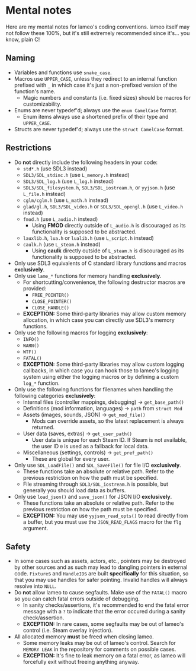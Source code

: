 # Mental notes

Here are my mental notes for lameo's coding conventions. lameo itself may not
follow these 100%, but it's still extremely recommended since it's... you know,
plain C!

## Naming

- Variables and functions use `snake_case`.
- Macros use `UPPER_CASE`, unless they redirect to an internal function prefixed with `_` in which case it's just a non-prefixed version of the function's name.
  - Magic numbers and constants (i.e. fixed sizes) should be macros for customizability.
- Enums are never typedef'd; always use the `enum CamelCase` format.
  - Enum items always use a shortened prefix of their type and `UPPER_CASE`.
- Structs are never typedef'd; always use the `struct CamelCase` format.

## Restrictions

- Do **not** directly include the following headers in your code:
    - `std*.h` (use SDL3 instead)
    - `SDL3/SDL_stdinc.h` (use `L_memory.h` instead)
    - `SDL3/SDL_log.h` (use `L_log.h` instead)
    - `SDL3/SDL_filesystem.h`, `SDL3/SDL_iostream.h`, or `yyjson.h` (use `L_file.h` instead)
    - `cglm/cglm.h` (use `L_math.h` instead)
    - `glad/gl.h`, `SDL3/SDL_video.h` or `SDL3/SDL_opengl.h` (use `L_video.h` instead)
    - `fmod.h` (use `L_audio.h` instead)
        - Using **FMOD** directly outside of `L_audio.h` is discouraged as its functionality is supposed to be abstracted.
    - `lauxlib.h`, `lua.h` or `lualib.h` (use `L_script.h` instead)
    - `caulk.h` (use `L_steam.h` instead)
        - Using **caulk** directly outside of `L_steam.h` is discouraged as its functionality is supposed to be abstracted.
- Only use SDL3 equivalents of C standard library functions and macros **exclusively**.
- Only use `lame_*` functions for memory handling **exclusively**.
    - For shortcutting/convenience, the following destructor macros are provided:
        - `FREE_POINTER()`
        - `CLOSE_POINTER()`
        - `CLOSE_HANDLE()`
    - **EXCEPTION:** Some third-party libraries may allow custom memory allocation, in which case you can directly use SDL3's memory functions.
- Only use the following macros for logging **exclusively**:
    - `INFO()`
    - `WARN()`
    - `WTF()`
    - `FATAL()`
    - **EXCEPTION:** Some third-party libraries may allow custom logging callbacks, in which case you can hook those to lameo's logging system using either the logging macros or by defining a custom `log_*` function.
- Only use the following functions for filenames when handling the following categories **exclusively**:
    - Internal files (controller mappings, debugging) -> `get_base_path()`
    - Definitions (mod information, languages) -> `path` from `struct Mod`
    - Assets (images, sounds, JSON) -> `get_mod_file()`
        - Mods can override assets, so the latest replacement is always returned.
    - User data (saves, extras) -> `get_user_path()`
        - User data is unique for each Steam ID. If Steam is not available, the user ID `0` is used as a fallback for local data.
    - Miscellaneous (settings, controls) -> `get_pref_path()`
        - These are global for every user.
- Only use `SDL_LoadFile()` and `SDL_SaveFile()` for file I/O **exclusively**.
    - These functions take an absolute or relative path. Refer to the previous restriction on how the path must be specified.
    - File streaming through `SDL3/SDL_iostream.h` is possible, but generally you should load data as buffers.
- Only use `load_json()` and `save_json()` for JSON I/O **exclusively**.
    - These functions take an absolute or relative path. Refer to the previous restriction on how the path must be specified.
    - **EXCEPTION:** You may use `yyjson_read_opts()` to read directly from a buffer, but you must use the `JSON_READ_FLAGS` macro for the `flg` argument.

## Safety

- In some cases such as assets, actors, etc., pointers may be destroyed by other sources and as such may lead to dangling pointers in external code. `Fixture`s and `HandleID`s are built **specifically** for this situation, so that you may use handles for safer pointing. Invalid handles will always resolve into `NULL`.
- Do **not** allow lameo to cause segfaults. Make use of the `FATAL()` macro so you can catch fatal errors outside of debugging.
  - In sanity checks/assertions, it's recommended to end the fatal error message with a `?` to indicate that the error occured during a sanity check/assertion.
  - **EXCEPTION:** In rare cases, some segfaults may be out of lameo's control (i.e. Steam overlay injection).
- All allocated memory **must** be freed when closing lameo.
  - Some memory leaks may be out of lameo's control. Search for `MEMORY LEAK` in the repository for comments on possible cases.
  - **EXCEPTION:** It's fine to leak memory on a fatal error, as lameo will forcefully exit without freeing anything anyway.

